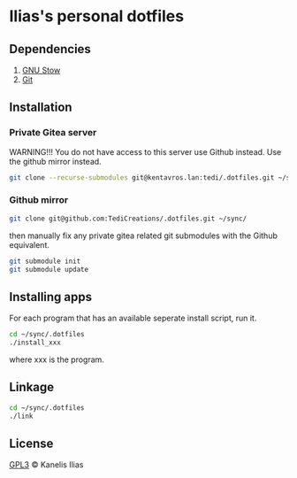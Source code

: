 # Ilias's personal dotfiles

## Dependencies

1. [GNU Stow](https://www.gnu.org/software/stow/)
2. [Git](https://git-scm.com/)

## Installation

### Private Gitea server

WARNING!!! You do not have access to this server use Github instead.
Use the github mirror instead.

```sh
git clone --recurse-submodules git@kentavros.lan:tedi/.dotfiles.git ~/sync/
```

### Github mirror

```sh
git clone git@github.com:TediCreations/.dotfiles.git ~/sync/
```

then manually fix any private gitea related git submodules with the Github equivalent.

```sh
git submodule init
git submodule update
```

## Installing apps

For each program that has an available seperate install script, run it.

```sh
cd ~/sync/.dotfiles
./install_xxx
```

where xxx is the program.


## Linkage

```sh
cd ~/sync/.dotfiles
./link
```

## License

[GPL3](LICENSE) © Kanelis Ilias
